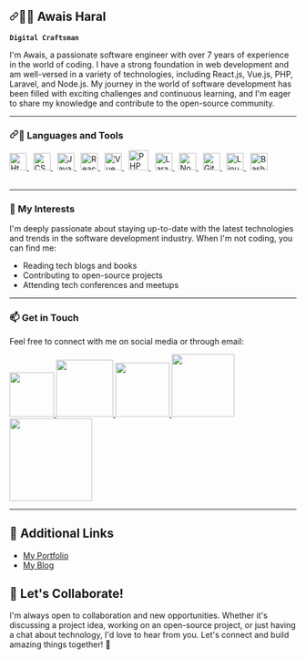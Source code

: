<article class="markdown-body entry-content container-lg f5" itemprop="text"><h1 dir="auto"><a id="user-content-️-awais-haral" class="anchor" aria-hidden="true" tabindex="-1" href="#️-awais-haral"><svg class="octicon octicon-link" viewBox="0 0 16 16" version="1.1" width="16" height="16" aria-hidden="true"><path d="m7.775 3.275 1.25-1.25a3.5 3.5 0 1 1 4.95 4.95l-2.5 2.5a3.5 3.5 0 0 1-4.95 0 .751.751 0 0 1 .018-1.042.751.751 0 0 1 1.042-.018 1.998 1.998 0 0 0 2.83 0l2.5-2.5a2.002 2.002 0 0 0-2.83-2.83l-1.25 1.25a.751.751 0 0 1-1.042-.018.751.751 0 0 1-.018-1.042Zm-4.69 9.64a1.998 1.998 0 0 0 2.83 0l1.25-1.25a.751.751 0 0 1 1.042.018.751.751 0 0 1 .018 1.042l-1.25 1.25a3.5 3.5 0 1 1-4.95-4.95l2.5-2.5a3.5 3.5 0 0 1 4.95 0 .751.751 0 0 1-.018 1.042.751.751 0 0 1-1.042.018 1.998 1.998 0 0 0-2.83 0l-2.5 2.5a1.998 1.998 0 0 0 0 2.83Z"></path></svg></a>🏄‍♂️ Awais Haral</h1>
<p dir="auto"><strong><code>Digital Craftsman</code></strong></p>
<p dir="auto">
  I'm Awais, a passionate software engineer with over 7 years of experience in the world of coding. I have a strong foundation in web development and am well-versed in a variety of technologies, including React.js, Vue.js, PHP, Laravel, and Node.js. My journey in the world of software development has been filled with exciting challenges and continuous learning, and I'm eager to share my knowledge and contribute to the open-source community.
</p>
  
<hr>
  
<h3 dir="auto"><a id="user-content--languages-and-tools" class="anchor" aria-hidden="true" tabindex="-1" href="#-languages-and-tools"><svg class="octicon octicon-link" viewBox="0 0 16 16" version="1.1" width="16" height="16" aria-hidden="true"><path d="m7.775 3.275 1.25-1.25a3.5 3.5 0 1 1 4.95 4.95l-2.5 2.5a3.5 3.5 0 0 1-4.95 0 .751.751 0 0 1 .018-1.042.751.751 0 0 1 1.042-.018 1.998 1.998 0 0 0 2.83 0l2.5-2.5a2.002 2.002 0 0 0-2.83-2.83l-1.25 1.25a.751.751 0 0 1-1.042-.018.751.751 0 0 1-.018-1.042Zm-4.69 9.64a1.998 1.998 0 0 0 2.83 0l1.25-1.25a.751.751 0 0 1 1.042.018.751.751 0 0 1 .018 1.042l-1.25 1.25a3.5 3.5 0 1 1-4.95-4.95l2.5-2.5a3.5 3.5 0 0 1 4.95 0 .751.751 0 0 1-.018 1.042.751.751 0 0 1-1.042.018 1.998 1.998 0 0 0-2.83 0l-2.5 2.5a1.998 1.998 0 0 0 0 2.83Z"></path></svg></a>🧰 Languages and Tools</h3>

<div>
  <span>
    <a target="_blank" rel="noopener noreferrer nofollow" href="https://cdn.jsdelivr.net/gh/devicons/devicon/icons/html5/html5-original.svg">
      <img src="https://cdn.jsdelivr.net/gh/devicons/devicon/icons/html5/html5-original.svg" width="30px" alt="Html" style="max-width:100%;" />
    </a>
  </span>&nbsp;
  <span>
    <a target="_blank" rel="noopener noreferrer nofollow" href="https://cdn.jsdelivr.net/gh/devicons/devicon/icons/css3/css3-original.svg">
      <img src="https://cdn.jsdelivr.net/gh/devicons/devicon/icons/css3/css3-original.svg" width="30px" alt="CSS" style="max-width:100%;" />
    </a>
  </span>&nbsp;
  <span>
    <a target="_blank" rel="noopener noreferrer nofollow" href="https://cdn.jsdelivr.net/gh/devicons/devicon/icons/javascript/javascript-original.svg">
      <img src="https://cdn.jsdelivr.net/gh/devicons/devicon/icons/javascript/javascript-original.svg" width="30px" alt="Javascript" style="max-width:100%;" />
    </a>
  </span>&nbsp;
  <span>
    <a target="_blank" rel="noopener noreferrer nofollow" href="https://cdn.jsdelivr.net/gh/devicons/devicon/icons/react/react-original.svg">
      <img src="https://cdn.jsdelivr.net/gh/devicons/devicon/icons/react/react-original.svg" width="30px" alt="React" style="max-width:100%;" />
    </a>
  </span>&nbsp;
  <span>
    <a target="_blank" rel="noopener noreferrer nofollow" href="https://cdn.jsdelivr.net/gh/devicons/devicon/icons/vuejs/vuejs-original.svg">
      <img src="https://cdn.jsdelivr.net/gh/devicons/devicon/icons/vuejs/vuejs-original.svg" width="30px" alt="Vue" style="max-width:100%;" />
    </a>
  </span>&nbsp;
  
  <span>
    <a target="_blank" rel="noopener noreferrer nofollow" href="https://cdn.jsdelivr.net/gh/devicons/devicon/icons/php/php-original.svg">
      <img src="https://cdn.jsdelivr.net/gh/devicons/devicon/icons/php/php-original.svg" width="35px" alt="PHP" style="max-width:100%;" />
    </a>
  </span>&nbsp;
  <span>
    <a target="_blank" rel="noopener noreferrer nofollow" href="https://cdn.jsdelivr.net/gh/devicons/devicon/icons/laravel/laravel-plain.svg">
      <img src="https://cdn.jsdelivr.net/gh/devicons/devicon/icons/laravel/laravel-plain.svg" width="30px" alt="Laravel" style="max-width:100%;" />
    </a>
  </span>&nbsp;

  <span>
    <a target="_blank" rel="noopener noreferrer nofollow" href="https://cdn.jsdelivr.net/gh/devicons/devicon/icons/nodejs/nodejs-original.svg">
      <img src="https://cdn.jsdelivr.net/gh/devicons/devicon/icons/nodejs/nodejs-original.svg" width="30px" alt="Node.js" style="max-width:100%;" />
    </a>
  </span>&nbsp;
  <span>
    <a target="_blank" rel="noopener noreferrer nofollow" href="https://cdn.jsdelivr.net/gh/devicons/devicon/icons/git/git-original.svg">
      <img src="https://cdn.jsdelivr.net/gh/devicons/devicon/icons/git/git-original.svg" width="30px" alt="Git" style="max-width:100%;" />
    </a>
  </span>&nbsp;
  
  <span>
    <a target="_blank" rel="noopener noreferrer nofollow" href="https://cdn.jsdelivr.net/gh/devicons/devicon/icons/linux/linux-original.svg">
      <img src="https://cdn.jsdelivr.net/gh/devicons/devicon/icons/linux/linux-original.svg" width="30px" alt="Linux" style="max-width:100%;" />
    </a>
  </span>&nbsp;
  <span>
    <a target="_blank" rel="noopener noreferrer nofollow" href="https://cdn.jsdelivr.net/gh/devicons/devicon/icons/bash/bash-original.svg">
      <img src="https://cdn.jsdelivr.net/gh/devicons/devicon/icons/bash/bash-original.svg" width="30px" alt="Bash" style="max-width:100%;" />
    </a>
  </span>

</div>
<br>
<hr>

<h3>🌱 My Interests</h3>

I'm deeply passionate about staying up-to-date with the latest technologies and trends in the software development industry. When I'm not coding, you can find me:

- Reading tech blogs and books
- Contributing to open-source projects
- Attending tech conferences and meetups

<hr>
<h3>📫 Get in Touch</h3>

Feel free to connect with me on social media or through email:

<div>
  <span>
    <a href="mailto:awais.khalid800@gmail.com" target="_blank">
      <img src="https://img.shields.io/badge/Email-c71610?style=for-the-badge&logo=gmail&logoColor=white" width="78px" />
    </a>
  </span>
  <span>
    <a href="https://www.linkedin.com/in/awais-haral/" target="_blank">
      <img src="https://img.shields.io/badge/Linkedin-0077B5?style=for-the-badge&logo=linkedin&logoColor=white" width="100px" />
    </a>
  </span>
  <span>
    <a href="https://twitter.com/awaisharal0" target="_blank">
      <img src="https://img.shields.io/badge/Twitter-1DA1F2?style=for-the-badge&logo=twitter&logoColor=white" width="95px" />
    </a>
  </span>
  <span>
    <a href="https://www.instagram.com/awais.haral/" target="_blank">
      <img src="https://img.shields.io/badge/Instagram-E4405F?style=for-the-badge&logo=instagram&logoColor=white" width="110px" />
    </a>
  </span>
  <span>
    <a href="https://stackoverflow.com/users/7152593/awais-khalid" target="_blank">
      <img src="https://img.shields.io/badge/stackoverflow-F48225?style=for-the-badge&logo=stackoverflow&logoColor=white" width="145px" />
    </a>
  </span>
</div>

<hr/>

## 🔗 Additional Links

- [My Portfolio](https://www.awaisharal.com)
- [My Blog](https://www.awaisharal.com/blog)

## 🤝 Let's Collaborate!

I'm always open to collaboration and new opportunities. Whether it's discussing a project idea, working on an open-source project, or just having a chat about technology, I'd love to hear from you. Let's connect and build amazing things together! 🚀

